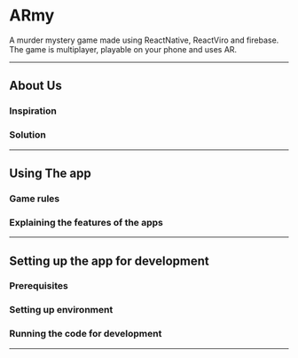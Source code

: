 # ARmy

A murder mystery game made using ReactNative, ReactViro and firebase. The game is multiplayer, playable on your phone and uses AR.

---

## About Us

### Inspiration

### Solution

---

## Using The app

### Game rules

### Explaining the features of the apps

---

## Setting up the app for development

### Prerequisites

### Setting up environment

### Running the code for development

---
